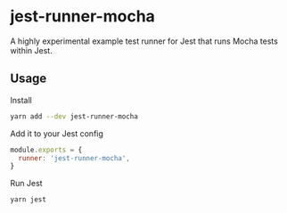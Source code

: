 # jest-runner-mocha

A highly experimental example test runner for Jest that runs Mocha tests within Jest.

## Usage

Install

```bash
yarn add --dev jest-runner-mocha
```

Add it to your Jest config

```js
module.exports = {
  runner: 'jest-runner-mocha',
}
```

Run Jest
```
yarn jest
```